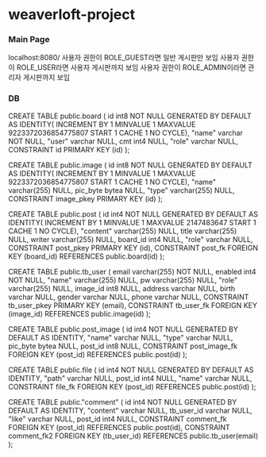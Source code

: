 # weaverloft-project

### Main Page
localhost:8080/
사용자 권한이 ROLE_GUEST라면 일반 게시판만 보임
사용자 권한이 ROLE_USER라면 사용자 게시판까지 보임
사용자 권한이 ROLE_ADMIN이라면 관리자 게시판까지 보임

### DB
CREATE TABLE public.board (
	id int8 NOT NULL GENERATED BY DEFAULT AS IDENTITY( INCREMENT BY 1 MINVALUE 1 MAXVALUE 9223372036854775807 START 1 CACHE 1 NO CYCLE),
	"name" varchar NOT NULL,
	"user" varchar NULL,
	cmt int4 NULL,
	"role" varchar NULL,
	CONSTRAINT id PRIMARY KEY (id)
);

CREATE TABLE public.image (
	id int8 NOT NULL GENERATED BY DEFAULT AS IDENTITY( INCREMENT BY 1 MINVALUE 1 MAXVALUE 9223372036854775807 START 1 CACHE 1 NO CYCLE),
	"name" varchar(255) NULL,
	pic_byte bytea NULL,
	"type" varchar(255) NULL,
	CONSTRAINT image_pkey PRIMARY KEY (id)
);

CREATE TABLE public.post (
	id int4 NOT NULL GENERATED BY DEFAULT AS IDENTITY( INCREMENT BY 1 MINVALUE 1 MAXVALUE 2147483647 START 1 CACHE 1 NO CYCLE),
	"content" varchar(255) NULL,
	title varchar(255) NULL,
	writer varchar(255) NULL,
	board_id int4 NULL,
	"role" varchar NULL,
	CONSTRAINT post_pkey PRIMARY KEY (id),
	CONSTRAINT post_fk FOREIGN KEY (board_id) REFERENCES public.board(id)
);

CREATE TABLE public.tb_user (
	email varchar(255) NOT NULL,
	enabled int4 NOT NULL,
	"name" varchar(255) NULL,
	pw varchar(255) NULL,
	"role" varchar(255) NULL,
	image_id int8 NULL,
	address varchar NULL,
	birth varchar NULL,
	gender varchar NULL,
	phone varchar NULL,
	CONSTRAINT tb_user_pkey PRIMARY KEY (email),
	CONSTRAINT tb_user_fk FOREIGN KEY (image_id) REFERENCES public.image(id)
);

CREATE TABLE public.post_image (
	id int4 NOT NULL GENERATED BY DEFAULT AS IDENTITY,
	"name" varchar NULL,
	"type" varchar NULL,
	pic_byte bytea NULL,
	post_id int8 NULL,
	CONSTRAINT post_image_fk FOREIGN KEY (post_id) REFERENCES public.post(id)
);

CREATE TABLE public.file (
	id int4 NOT NULL GENERATED BY DEFAULT AS IDENTITY,
	"path" varchar NULL,
	post_id int4 NULL,
	"name" varchar NULL,
	CONSTRAINT file_fk FOREIGN KEY (post_id) REFERENCES public.post(id)
);

CREATE TABLE public."comment" (
	id int4 NOT NULL GENERATED BY DEFAULT AS IDENTITY,
	"content" varchar NULL,
	tb_user_id varchar NULL,
	"like" varchar NULL,
	post_id int4 NULL,
	CONSTRAINT comment_fk FOREIGN KEY (post_id) REFERENCES public.post(id),
	CONSTRAINT comment_fk2 FOREIGN KEY (tb_user_id) REFERENCES public.tb_user(email)
);
